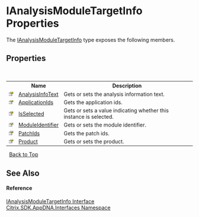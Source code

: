 # IAnalysisModuleTargetInfo Properties
 

The <a href="47f0aa78-b9ef-4ead-b858-d51d06c3efc2">IAnalysisModuleTargetInfo</a> type exposes the following members.


## Properties
&nbsp;<table><tr><th></th><th>Name</th><th>Description</th></tr><tr><td>![Public property](media/pubproperty.gif "Public property")</td><td><a href="b6e0c905-0107-6e9b-3fda-4fe7f1b0c3df">AnalysisInfoText</a></td><td>
Gets or sets the analysis information text.</td></tr><tr><td>![Public property](media/pubproperty.gif "Public property")</td><td><a href="2a1a4df2-d590-0dd4-3ef3-4685860906d4">ApplicationIds</a></td><td>
Gets the application ids.</td></tr><tr><td>![Public property](media/pubproperty.gif "Public property")</td><td><a href="23905ca5-8b03-9f49-cd76-c90b6dc72a43">IsSelected</a></td><td>
Gets or sets a value indicating whether this instance is selected.</td></tr><tr><td>![Public property](media/pubproperty.gif "Public property")</td><td><a href="ec609773-2758-f027-3898-87fd3db6a45b">ModuleIdentifier</a></td><td>
Gets or sets the module identifier.</td></tr><tr><td>![Public property](media/pubproperty.gif "Public property")</td><td><a href="1f0c9315-c885-329c-3784-166886ab1dce">PatchIds</a></td><td>
Gets the patch ids.</td></tr><tr><td>![Public property](media/pubproperty.gif "Public property")</td><td><a href="264a4f90-c86e-60e5-0cda-69f51fb18ea6">Product</a></td><td>
Gets or sets the product.</td></tr></table>&nbsp;
<a href="#ianalysismoduletargetinfo-properties">Back to Top</a>

## See Also


#### Reference
<a href="47f0aa78-b9ef-4ead-b858-d51d06c3efc2">IAnalysisModuleTargetInfo Interface</a><br /><a href="76802ff4-4a01-87c3-4564-af4f926b7b66">Citrix.SDK.AppDNA.Interfaces Namespace</a><br />